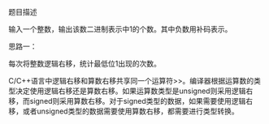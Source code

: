 题目描述

输入一个整数，输出该数二进制表示中1的个数。其中负数用补码表示。

思路一：

每次将整数逻辑右移，统计最低位1出现的次数。

C/C++语言中逻辑右移和算数右移共享同一个运算符>>。编译器根据运算数的类型决定使用逻辑右移还是算数右移。如果运算数类型是unsigned则采用逻辑右移，而signed则采用算数右移。对于signed类型的数据，如果需要使用逻辑右移，或者unsigned类型的数据需要使用算数右移，都需要进行类型转换。
